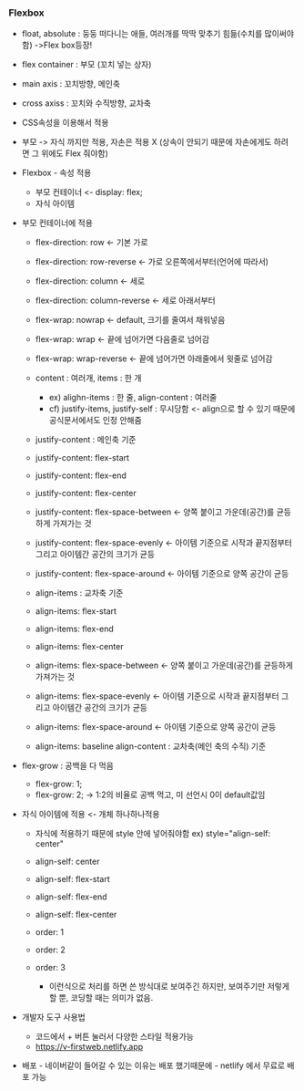 ### Flexbox
- float, absolute : 둥둥 떠다니는 애들, 여러개를 딱딱 맞추기 힘듦(수치를 많이써야함) ->Flex box등장!
- flex container : 부모 (꼬치 넣는 상자)
- main axis : 꼬치방향, 메인축
- cross axiss : 꼬치와 수직방향, 교차축
- CSS속성을 이용해서 적용
- 부모 -> 자식 까지만 적용, 자손은 적용 X (상속이 안되기 때문에 자손에게도 하려면 그 위에도 Flex 줘야함)

- Flexbox - 속성 적용
  - 부모 컨테이너 <- display: flex;
  - 자식 아이템

- 부모 컨테이너에 적용
  - flex-direction: row <- 기본 가로
  - flex-direction: row-reverse <- 가로 오른쪽에서부터(언어에 따라서)
  - flex-direction: column <- 세로
  - flex-direction: column-reverse <- 세로 아래서부터

  - flex-wrap: nowrap <- default, 크기를 줄여서 채워넣음
  - flex-wrap: wrap <- 끝에 넘어가면 다음줄로 넘어감
  - flex-wrap: wrap-reverse <- 끝에 넘어가면 아래줄에서 윗줄로 넘어감


  - content : 여러개, items : 한 개
    - ex) alighn-items : 한 줄, align-content : 여러줄
    - cf) justify-items, justify-self : 무시당함 <- align으로 할 수 있기 때문에 공식문서에서도 인정 안해줌
  - justify-content : 메인축 기준
  - justify-content: flex-start
  - justify-content: flex-end
  - justify-content: flex-center
  - justify-content: flex-space-between <- 양쪽 붙이고 가운데(공간)를 균등하게 가져가는 것
  - justify-content: flex-space-evenly <- 아이템 기준으로 시작과 끝지점부터 그리고 아이템간 공간의 크기가 균등
  - justify-content: flex-space-around <- 아이템 기준으로 양쪽 공간이 균등

  - align-items : 교차축 기준
  - align-items: flex-start
  - align-items: flex-end
  - align-items: flex-center
  - align-items: flex-space-between <- 양쪽 붙이고 가운데(공간)를 균등하게 가져가는 것
  - align-items: flex-space-evenly <- 아이템 기준으로 시작과 끝지점부터 그리고 아이템간 공간의 크기가 균등
  - align-items: flex-space-around <- 아이템 기준으로 양쪽 공간이 균등
  - align-items: baseline
align-content : 교차축(메인 축의 수직) 기준

 - flex-grow : 공백을 다 먹음
   - flex-grow: 1;
   - flex-grow: 2; -> 1:2의 비율로 공백 먹고, 미 선언시 0이 default값임

- 자식 아이템에 적용 <- 개체 하나하나적용
  - 자식에 적용하기 때문에 style 안에 넣어줘야함 ex) style="align-self: center"
  - align-self: center
  - align-self: flex-start
  - align-self: flex-end
  - align-self: flex-center

  - order: 1
  - order: 2
  - order: 3
    - 이런식으로 처리를 하면 쓴 방식대로 보여주긴 하지만, 보여주기만 저렇게 할 뿐, 코딩할 때는 의미가 없음.

- 개발자 도구 사용법
  - 코드에서 + 버튼 눌러서 다양한 스타일 적용가능
  - https://v-firstweb.netlify.app

- 배포 - 네이버같이 들어갈 수 있는 이유는 배포 했기때문에 - netlify 에서 무료로 배포 가능
